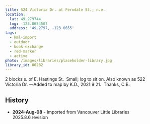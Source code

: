 ```yaml
---
title: 524 Victoria Dr. at Ferndale St.; n.e.
location:
  lat: 49.279744
  lng: -123.0654507
  address: '49.2797, -123.0655'
tags:
  - kml-import
  - outdoor
  - book-exchange
  - red-marker
  - active
photo: /images/libraries/placeholder-library.jpg
library_id: 00282
---
```

2 blocks s. of E. Hastings St.  Small; log to sit on.
Also known as 522 Victoria Dr.
—Added to map by K.D., 2021 9 21.  Thanks, C.B.

## History
- **2024-Aug-08** - Imported from Vancouver Little Libraries 2025.8.6.revision
